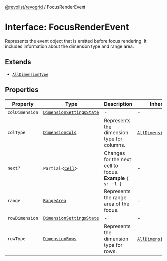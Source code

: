 [@revolist/revogrid](README.md) / FocusRenderEvent

# Interface: FocusRenderEvent

Represents the event object that is emitted before focus rendering.
It includes information about the dimension type and range area.

## Extends

- [`AllDimensionType`](Interface.AllDimensionType.md)

## Properties

| Property | Type | Description | Inherited from | Defined in |
| ------ | ------ | ------ | ------ | ------ |
| `colDimension` | [`DimensionSettingsState`](Interface.DimensionSettingsState.md) | - | - | [src/types/interfaces.ts:777](https://github.com/revolist/revogrid/blob/78d14b7c443343ec06c8d385824462d784f2615f/src/types/interfaces.ts#L777) |
| `colType` | [`DimensionCols`](TypeAlias.DimensionCols.md) | Represents the dimension type for columns. | [`AllDimensionType`](Interface.AllDimensionType.md).`colType` | [src/types/interfaces.ts:756](https://github.com/revolist/revogrid/blob/78d14b7c443343ec06c8d385824462d784f2615f/src/types/interfaces.ts#L756) |
| `next?` | `Partial`\<[`Cell`](Interface.Cell.md)\> | Changes for the next cell to focus. **Example** `{ y: -1 }` | - | [src/types/interfaces.ts:782](https://github.com/revolist/revogrid/blob/78d14b7c443343ec06c8d385824462d784f2615f/src/types/interfaces.ts#L782) |
| `range` | [`RangeArea`](TypeAlias.RangeArea.md) | Represents the range area of the focus. | - | [src/types/interfaces.ts:773](https://github.com/revolist/revogrid/blob/78d14b7c443343ec06c8d385824462d784f2615f/src/types/interfaces.ts#L773) |
| `rowDimension` | [`DimensionSettingsState`](Interface.DimensionSettingsState.md) | - | - | [src/types/interfaces.ts:775](https://github.com/revolist/revogrid/blob/78d14b7c443343ec06c8d385824462d784f2615f/src/types/interfaces.ts#L775) |
| `rowType` | [`DimensionRows`](TypeAlias.DimensionRows.md) | Represents the dimension type for rows. | [`AllDimensionType`](Interface.AllDimensionType.md).`rowType` | [src/types/interfaces.ts:751](https://github.com/revolist/revogrid/blob/78d14b7c443343ec06c8d385824462d784f2615f/src/types/interfaces.ts#L751) |
